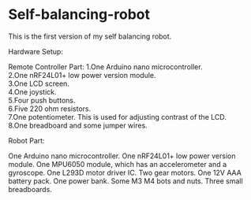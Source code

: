 # Self-balancing-robot

This is the first version of my self balancing robot. 

Hardware Setup:

Remote Controller Part:
1.One Arduino nano microcontroller.  
2.One nRF24L01+ low power version module.  
3.One LCD screen.  
4.One joystick.  
5.Four push buttons.    
6.Five 220 ohm resistors.   
7.One potentiometer. This is used for adjusting contrast of the LCD.  
8.One breadboard and some jumper wires.  

Robot Part:

One Arduino nano microcontroller. 
One nRF24L01+ low power version module.
One MPU6050 module, which has an accelerometer and a gyroscope.
One L293D motor driver IC.
Two gear motors. 
One 12V AAA battery pack.
One power bank. 
Some M3 M4 bots and nuts.
Three small breadboards.




